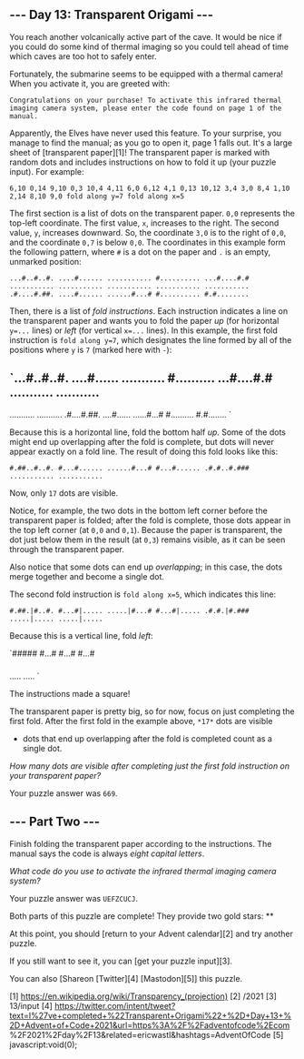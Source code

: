 
## --- Day 13: Transparent Origami ---

You reach another volcanically active part of the cave. It would be nice if you could do some kind of thermal imaging so you could tell ahead of time which
caves are too hot to safely enter.

Fortunately, the submarine seems to be equipped with a thermal camera! When you activate it, you are greeted with:

`Congratulations on your purchase! To activate this infrared thermal imaging
camera system, please enter the code found on page 1 of the manual.
`

Apparently, the Elves have never used this feature. To your surprise, you manage to find the manual; as you go to open it, page 1 falls out. It's a large
sheet of [transparent paper][1]! The transparent paper is marked with random dots and includes instructions on how to fold it up (your puzzle input). For
example:

`6,10
0,14
9,10
0,3
10,4
4,11
6,0
6,12
4,1
0,13
10,12
3,4
3,0
8,4
1,10
2,14
8,10
9,0
fold along y=7
fold along x=5
`

The first section is a list of dots on the transparent paper. `0,0` represents the top-left coordinate. The first value, `x`, increases to the right. The
second value, `y`, increases downward. So, the coordinate `3,0` is to the right of `0,0`, and the coordinate `0,7` is below `0,0`. The coordinates in this
example form the following pattern, where `#` is a dot on the paper and `.` is an empty, unmarked position:

`...#..#..#.
....#......
...........
#..........
...#....#.#
...........
...........
...........
...........
...........
.#....#.##.
....#......
......#...#
#..........
#.#........
`

Then, there is a list of *fold instructions*. Each instruction indicates a line on the transparent paper and wants you to fold the paper *up* (for
horizontal `y=...` lines) or *left* (for vertical `x=...` lines). In this example, the first fold instruction is `fold along y=7`, which designates the line
formed by all of the positions where `y` is `7` (marked here with `-`):

`...#..#..#.
....#......
...........
#..........
...#....#.#
...........
...........
-----------
...........
...........
.#....#.##.
....#......
......#...#
#..........
#.#........
`

Because this is a horizontal line, fold the bottom half *up*. Some of the dots might end up overlapping after the fold is complete, but dots will never
appear exactly on a fold line. The result of doing this fold looks like this:

`#.##..#..#.
#...#......
......#...#
#...#......
.#.#..#.###
...........
...........
`

Now, only `17` dots are visible.

Notice, for example, the two dots in the bottom left corner before the transparent paper is folded; after the fold is complete, those dots appear in the top
left corner (at `0,0` and `0,1`). Because the paper is transparent, the dot just below them in the result (at `0,3`) remains visible, as it can be seen
through the transparent paper.

Also notice that some dots can end up *overlapping*; in this case, the dots merge together and become a single dot.

The second fold instruction is `fold along x=5`, which indicates this line:

`#.##.|#..#.
#...#|.....
.....|#...#
#...#|.....
.#.#.|#.###
.....|.....
.....|.....
`

Because this is a vertical line, fold *left*:

`#####
#...#
#...#
#...#
#####
.....
.....
`

The instructions made a square!

The transparent paper is pretty big, so for now, focus on just completing the first fold. After the first fold in the example above, `*17*` dots are visible
- dots that end up overlapping after the fold is completed count as a single dot.

*How many dots are visible after completing just the first fold instruction on your transparent paper?*

Your puzzle answer was `669`.

## --- Part Two ---

Finish folding the transparent paper according to the instructions. The manual says the code is always *eight capital letters*.

*What code do you use to activate the infrared thermal imaging camera system?*

Your puzzle answer was `UEFZCUCJ`.

Both parts of this puzzle are complete! They provide two gold stars: **

At this point, you should [return to your Advent calendar][2] and try another puzzle.

If you still want to see it, you can [get your puzzle input][3].

You can also [Shareon [Twitter][4] [Mastodon][5]] this puzzle.

[1] https://en.wikipedia.org/wiki/Transparency_(projection)
[2] /2021
[3] 13/input
[4] https://twitter.com/intent/tweet?text=I%27ve+completed+%22Transparent+Origami%22+%2D+Day+13+%2D+Advent+of+Code+2021&url=https%3A%2F%2Fadventofcode%2Ecom
%2F2021%2Fday%2F13&related=ericwastl&hashtags=AdventOfCode
[5] javascript:void(0);

